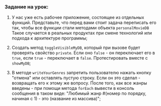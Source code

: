 ### Задание на урок:

1. У нас уже есть рабочее приложение, состоящее из отдельных функций. Представьте, что перед вами стоит задача переписать его так, чтобы все функции стали методами объекта `personalMovieDB` Такое случается в реальных продуктах при смене технологий или подхода к архитектуре программы;

2. Создать метод `toggleVisibleMyDB`, который при вызове будет проверять свойство `private`. Если оно `false` - он переключает его в `true`, если `true` - переключает в `false`. Протестировать вместе с `showMyDB`;

3. В методе `writeYourGenres` запретить пользователю нажать кнопку "отмена" или оставлять пустую строку. Если он это сделал - возвращать его к этому же вопросу. После того, как все жанры введены - при помощи метода `forEach` вывести в консоль сообщения в таком виде:
"Любимый жанр #(номер по порядку, начиная с 1) - это (название из массива)";
